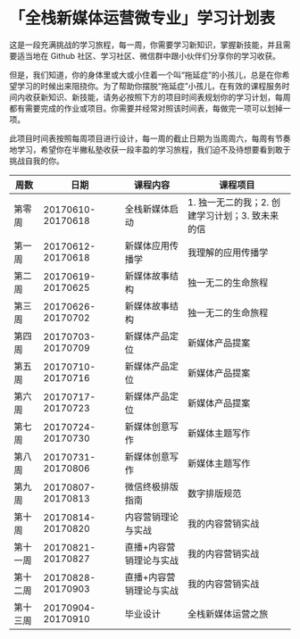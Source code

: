 # 「全栈新媒体运营微专业」学习计划表

这是一段充满挑战的学习旅程，每一周，你需要学习新知识，掌握新技能，并且需要适当地在 Github 社区、学习社区、微信群中跟小伙伴们分享你的学习收获。

但是，我们知道，你的身体里或大或小住着一个叫“拖延症”的小孩儿，总是在你希望学习的时候出来阻挠你。为了帮助你摆脱“拖延症”小孩儿，在有效的课程服务时间内收获新知识、新技能，请务必按照下方的项目时间表规划你的学习计划，每周都有需要完成的作业或项目。你需要并经常对照该时间表，每做完一项可以划掉一项。

此项目时间表按照每周项目进行设计，每一周的截止日期为当周周六，每周有节奏地学习，希望你在半撇私塾收获一段丰盈的学习旅程，我们迫不及待想要看到敢于挑战自我的你。



| 周数   | 日期                | 课程内容         | 课程项目                         |
| ---- | ----------------- | ------------ | ---------------------------- |
| 第零周  | 20170610-20170618 | 全栈新媒体启动      | 1. 独一无二的我；2. 创建学习计划；3. 致未来的信 |
| 第一周  | 20170612-20170618 | 新媒体应用传播学     | 我理解的应用传播学                    |
| 第二周  | 20170619-20170625 | 新媒体故事结构      | 独一无二的生命旅程                    |
| 第三周  | 20170626-20170702 | 新媒体故事结构      | 独一无二的生命旅程                    |
| 第四周  | 20170703-20170709 | 新媒体产品定位      | 新媒体产品提案                      |
| 第五周  | 20170710-20170716 | 新媒体产品定位      | 新媒体产品提案                      |
| 第六周  | 20170717-20170723 | 新媒体产品定位      | 新媒体产品提案                      |
| 第七周  | 20170724-20170730 | 新媒体创意写作      | 新媒体主题写作                      |
| 第八周  | 20170731-20170806 | 新媒体创意写作      | 新媒体主题写作                      |
| 第九周  | 20170807-20170813 | 微信终极排版指南     | 数字排版规范                       |
| 第十周  | 20170814-20170820 | 内容营销理论与实战    | 我的内容营销实战                     |
| 第十一周 | 20170821-20170827 | 直播+内容营销理论与实战 | 我的内容营销实战                     |
| 第十二周 | 20170828-20170903 | 直播+内容营销理论与实战 | 我的内容营销实战                     |
| 第十三周 | 20170904-20170910 | 毕业设计         | 全栈新媒体运营之旅                    |

